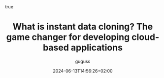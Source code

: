 ---
#################################
# Don't touch these settings.
date: '2024-06-13T14:56:26+02:00'
sidebar:
    exclude: true
type: post
#################################
# Update the title
title: "What is instant data cloning? The game changer for developing cloud-based applications"

# Replace if you have a good image. 
# Images are not used (yet) on individual pages, only on lists of articles.
image: /images/cloning.webp

# Define this value if listing an external blog post not written within this site.
link: "https://upsun.com/blog/data-cloning-the-game-changer-for-developing-cloud-based-applications/"

# Update author with one or more
#   -> content/community/engage/people/AUTHOR.md
#   -> https://github.com/AUTHOR
#   -> AUTHORFirst AUTHORLast
author:
  - guguss

# Choose ONE of the options below:
categories:
#   - core-concepts
   - how-it-works
#   - discussions
#   - experiments
#  - how-tos
#   - releases
#   - tutorials

# Tags don't do anything yet, so ignore for now.
# tags:
#   - events
#   - integrations
math: true
---